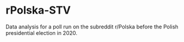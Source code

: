 # rPolska-STV
Data analysis for a poll run on the subreddit r/Polska before the Polish presidential election in 2020.
